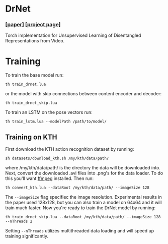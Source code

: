 # DrNet 
### [[paper]](https://arxiv.org/abs/1705.10915) [[project page]](https://sites.google.com/view/drnet-paper//)   

Torch implementation for Unsupervised Learning of Disentangled Representations from Video.



# Training 
To train the base model run:
```
th train_drnet.lua 
```
or the model with skip connections between content encoder and decoder:
```
th train_drnet_skip.lua 
```


To train an LSTM on the pose vectors run:
```
th train_lstm.lua --modelPath /path/to/model/
```


##  Training on KTH
First download the KTH action recognition dataset by running:
```
sh datasets/download_kth.sh /my/kth/data/path/
```
where /my/kth/data/path/ is the directory the data will be downloaded into. Next, convert the downloaded .avi files into .png's for the data loader. To do this you'll want [ffmpeg](https://ffmpeg.org/) installed. Then run:
```
th convert_kth.lua --dataRoot /my/kth/data/path/ --imageSize 128
```
The ```--imageSize``` flag specifiec the image resolution. Experimental results in the paper used 128x128, but you can also train a model on 64x64 and it will train much faster.
Now you're ready to train the DrNet model by running:
```
th train_drnet_skip.lua --dataRoot /my/kth/data/path/ --imageSize 128 --nThreads 2
``` 
Setting ```--nThreads``` utilizes multithreaded data loading and will speed up training significantly.
